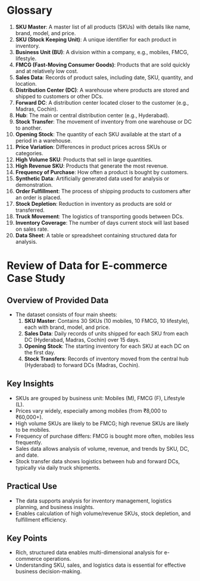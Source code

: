 # Glossary

1. **SKU Master**: A master list of all products (SKUs) with details like name, brand, model, and price.
2. **SKU (Stock Keeping Unit)**: A unique identifier for each product in inventory.
3. **Business Unit (BU)**: A division within a company, e.g., mobiles, FMCG, lifestyle.
4. **FMCG (Fast-Moving Consumer Goods)**: Products that are sold quickly and at relatively low cost.
5. **Sales Data**: Records of product sales, including date, SKU, quantity, and location.
6. **Distribution Center (DC)**: A warehouse where products are stored and shipped to customers or other DCs.
7. **Forward DC**: A distribution center located closer to the customer (e.g., Madras, Cochin).
8. **Hub**: The main or central distribution center (e.g., Hyderabad).
9. **Stock Transfer**: The movement of inventory from one warehouse or DC to another.
10. **Opening Stock**: The quantity of each SKU available at the start of a period in a warehouse.
11. **Price Variation**: Differences in product prices across SKUs or categories.
12. **High Volume SKU**: Products that sell in large quantities.
13. **High Revenue SKU**: Products that generate the most revenue.
14. **Frequency of Purchase**: How often a product is bought by customers.
15. **Synthetic Data**: Artificially generated data used for analysis or demonstration.
16. **Order Fulfillment**: The process of shipping products to customers after an order is placed.
17. **Stock Depletion**: Reduction in inventory as products are sold or transferred.
18. **Truck Movement**: The logistics of transporting goods between DCs.
19. **Inventory Coverage**: The number of days current stock will last based on sales rate.
20. **Data Sheet**: A table or spreadsheet containing structured data for analysis.

# Review of Data for E-commerce Case Study

## Overview of Provided Data

- The dataset consists of four main sheets:
  1. **SKU Master**: Contains 30 SKUs (10 mobiles, 10 FMCG, 10 lifestyle), each with brand, model, and price.
  2. **Sales Data**: Daily records of units shipped for each SKU from each DC (Hyderabad, Madras, Cochin) over 15 days.
  3. **Opening Stock**: The starting inventory for each SKU at each DC on the first day.
  4. **Stock Transfers**: Records of inventory moved from the central hub (Hyderabad) to forward DCs (Madras, Cochin).

## Key Insights

- SKUs are grouped by business unit: Mobiles (M), FMCG (F), Lifestyle (L).
- Prices vary widely, especially among mobiles (from ₹8,000 to ₹60,000+).
- High volume SKUs are likely to be FMCG; high revenue SKUs are likely to be mobiles.
- Frequency of purchase differs: FMCG is bought more often, mobiles less frequently.
- Sales data allows analysis of volume, revenue, and trends by SKU, DC, and date.
- Stock transfer data shows logistics between hub and forward DCs, typically via daily truck shipments.

## Practical Use

- The data supports analysis for inventory management, logistics planning, and business insights.
- Enables calculation of high volume/revenue SKUs, stock depletion, and fulfillment efficiency.

## Key Points

- Rich, structured data enables multi-dimensional analysis for e-commerce operations.
- Understanding SKU, sales, and logistics data is essential for effective business decision-making.
